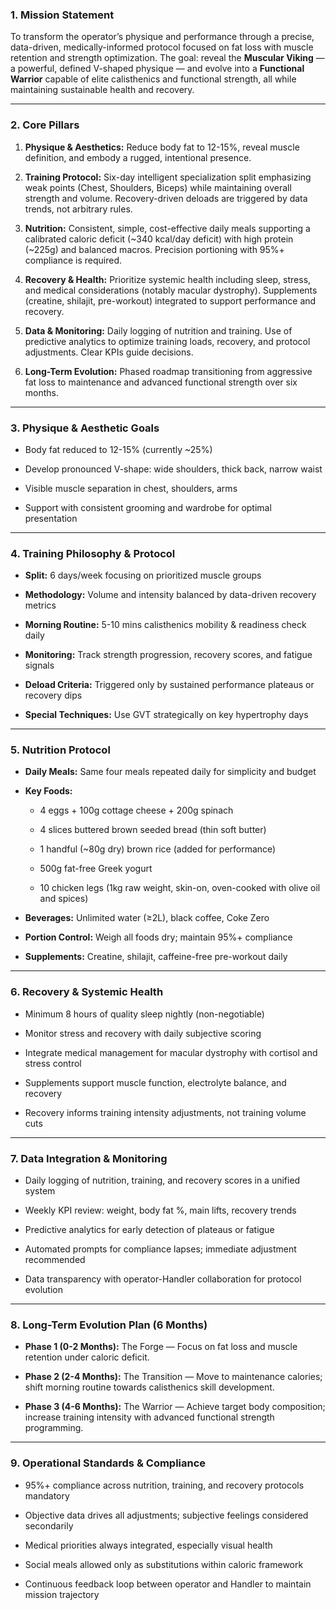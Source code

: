 ### 1. Mission Statement

To transform the operator’s physique and performance through a precise, data-driven, medically-informed protocol focused on fat loss with muscle retention and strength optimization. The goal: reveal the **Muscular Viking** — a powerful, defined V-shaped physique — and evolve into a **Functional Warrior** capable of elite calisthenics and functional strength, all while maintaining sustainable health and recovery.

---

### 2. Core Pillars

1. **Physique & Aesthetics:** Reduce body fat to 12-15%, reveal muscle definition, and embody a rugged, intentional presence.
    
2. **Training Protocol:** Six-day intelligent specialization split emphasizing weak points (Chest, Shoulders, Biceps) while maintaining overall strength and volume. Recovery-driven deloads are triggered by data trends, not arbitrary rules.
    
3. **Nutrition:** Consistent, simple, cost-effective daily meals supporting a calibrated caloric deficit (~340 kcal/day deficit) with high protein (~225g) and balanced macros. Precision portioning with 95%+ compliance is required.
    
4. **Recovery & Health:** Prioritize systemic health including sleep, stress, and medical considerations (notably macular dystrophy). Supplements (creatine, shilajit, pre-workout) integrated to support performance and recovery.
    
5. **Data & Monitoring:** Daily logging of nutrition and training. Use of predictive analytics to optimize training loads, recovery, and protocol adjustments. Clear KPIs guide decisions.
    
6. **Long-Term Evolution:** Phased roadmap transitioning from aggressive fat loss to maintenance and advanced functional strength over six months.
    

---

### 3. Physique & Aesthetic Goals

- Body fat reduced to 12-15% (currently ~25%)
    
- Develop pronounced V-shape: wide shoulders, thick back, narrow waist
    
- Visible muscle separation in chest, shoulders, arms
    
- Support with consistent grooming and wardrobe for optimal presentation
    

---

### 4. Training Philosophy & Protocol

- **Split:** 6 days/week focusing on prioritized muscle groups
    
- **Methodology:** Volume and intensity balanced by data-driven recovery metrics
    
- **Morning Routine:** 5-10 mins calisthenics mobility & readiness check daily
    
- **Monitoring:** Track strength progression, recovery scores, and fatigue signals
    
- **Deload Criteria:** Triggered only by sustained performance plateaus or recovery dips
    
- **Special Techniques:** Use GVT strategically on key hypertrophy days
    

---

### 5. Nutrition Protocol

- **Daily Meals:** Same four meals repeated daily for simplicity and budget
    
- **Key Foods:**
    
    - 4 eggs + 100g cottage cheese + 200g spinach
        
    - 4 slices buttered brown seeded bread (thin soft butter)
        
    - 1 handful (~80g dry) brown rice (added for performance)
        
    - 500g fat-free Greek yogurt
        
    - 10 chicken legs (1kg raw weight, skin-on, oven-cooked with olive oil and spices)
        
- **Beverages:** Unlimited water (≥2L), black coffee, Coke Zero
    
- **Portion Control:** Weigh all foods dry; maintain 95%+ compliance
    
- **Supplements:** Creatine, shilajit, caffeine-free pre-workout daily
    

---

### 6. Recovery & Systemic Health

- Minimum 8 hours of quality sleep nightly (non-negotiable)
    
- Monitor stress and recovery with daily subjective scoring
    
- Integrate medical management for macular dystrophy with cortisol and stress control
    
- Supplements support muscle function, electrolyte balance, and recovery
    
- Recovery informs training intensity adjustments, not training volume cuts
    

---

### 7. Data Integration & Monitoring

- Daily logging of nutrition, training, and recovery scores in a unified system
    
- Weekly KPI review: weight, body fat %, main lifts, recovery trends
    
- Predictive analytics for early detection of plateaus or fatigue
    
- Automated prompts for compliance lapses; immediate adjustment recommended
    
- Data transparency with operator-Handler collaboration for protocol evolution
    

---

### 8. Long-Term Evolution Plan (6 Months)

- **Phase 1 (0-2 Months):** The Forge — Focus on fat loss and muscle retention under caloric deficit.
    
- **Phase 2 (2-4 Months):** The Transition — Move to maintenance calories; shift morning routine towards calisthenics skill development.
    
- **Phase 3 (4-6 Months):** The Warrior — Achieve target body composition; increase training intensity with advanced functional strength programming.
    

---

### 9. Operational Standards & Compliance

- 95%+ compliance across nutrition, training, and recovery protocols mandatory
    
- Objective data drives all adjustments; subjective feelings considered secondarily
    
- Medical priorities always integrated, especially visual health
    
- Social meals allowed only as substitutions within caloric framework
    
- Continuous feedback loop between operator and Handler to maintain mission trajectory

